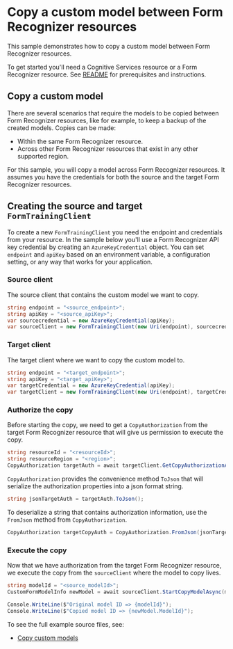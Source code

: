 # Copy a custom model between Form Recognizer resources

This sample demonstrates how to copy a custom model between Form Recognizer resources.

To get started you'll need a Cognitive Services resource or a Form Recognizer resource.  See [README][README] for prerequisites and instructions.

## Copy a custom model
There are several scenarios that require the models to be copied between Form Recognizer resources, like for example, to keep a backup of the created models.
Copies can be made:
- Within the same Form Recognizer resource.
- Across other Form Recognizer resources that exist in any other supported region.

For this sample, you will copy a model across Form Recognizer resources. It assumes you have the credentials for both the source and the target Form Recognizer resources.

## Creating the source and target `FormTrainingClient`

To create a new `FormTrainingClient` you need the endpoint and credentials from your resource. In the sample below you'll use a Form Recognizer API key credential by creating an `AzureKeyCredential` object.
You can set `endpoint` and `apiKey` based on an environment variable, a configuration setting, or any way that works for your application.

### Source client
The source client that contains the custom model we want to copy.

```C# Snippet:FormRecognizerSampleCreateCopySourceClient
string endpoint = "<source_endpoint>";
string apiKey = "<source_apiKey>";
var sourcecredential = new AzureKeyCredential(apiKey);
var sourceClient = new FormTrainingClient(new Uri(endpoint), sourcecredential);
```

### Target client
The target client where we want to copy the custom model to.

```C# Snippet:FormRecognizerSampleCreateCopyTargetClient
string endpoint = "<target_endpoint>";
string apiKey = "<target_apiKey>";
var targetCredential = new AzureKeyCredential(apiKey);
var targetClient = new FormTrainingClient(new Uri(endpoint), targetCredential);
```

### Authorize the copy
Before starting the copy, we need to get a `CopyAuthorization` from the target Form Recognizer resource that will give us permission to execute the copy.
```C# Snippet:FormRecognizerSampleGetCopyAuthorization
string resourceId = "<resourceId>";
string resourceRegion = "<region>";
CopyAuthorization targetAuth = await targetClient.GetCopyAuthorizationAsync(resourceId, resourceRegion);
```

`CopyAuthorization` provides the convenience method `ToJson` that will serialize the authorization properties into a json format string.
```C# Snippet:FormRecognizerSampleToJson
string jsonTargetAuth = targetAuth.ToJson();
```

To deserialize a string that contains authorization information, use the `FromJson` method from `CopyAuthorization`.
```C# Snippet:FormRecognizerSampleFromJson
CopyAuthorization targetCopyAuth = CopyAuthorization.FromJson(jsonTargetAuth);
```

### Execute the copy
Now that we have authorization from the target Form Recognizer resource, we execute the copy from the `sourceClient` where the model to copy lives.

```C# Snippet:FormRecognizerSampleCopyModel
string modelId = "<source_modelId>";
CustomFormModelInfo newModel = await sourceClient.StartCopyModelAsync(modelId, targetCopyAuth).WaitForCompletionAsync();

Console.WriteLine($"Original model ID => {modelId}");
Console.WriteLine($"Copied model ID => {newModel.ModelId}");
```


To see the full example source files, see:
* [Copy custom models](https://github.com/Azure/azure-sdk-for-net/blob/main/sdk/formrecognizer/Azure.AI.FormRecognizer/tests/samples/Sample8_CopyModel.cs)

[README]: https://github.com/Azure/azure-sdk-for-net/tree/main/sdk/formrecognizer/Azure.AI.FormRecognizer#getting-started